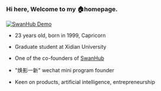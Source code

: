### Hi here, Welcome to my 🏠homepage.
[![SwanHub Demo](https://img.shields.io/static/v1?label=HivisionIDPhoto&message=SwanHub%20Demo&color=blue)](http://blackswanai.cn/ZeYiLin/HivisionIDPhotos/demo)
- 23 years old, born in 1999, Capricorn

- Graduate student at Xidian University

- One of the co-founders of [SwanHub](https://blackswanai.cn/)

- "焕影一新" wechat mini program founder

- Keen on products, artificial intelligence, entrepreneurship

